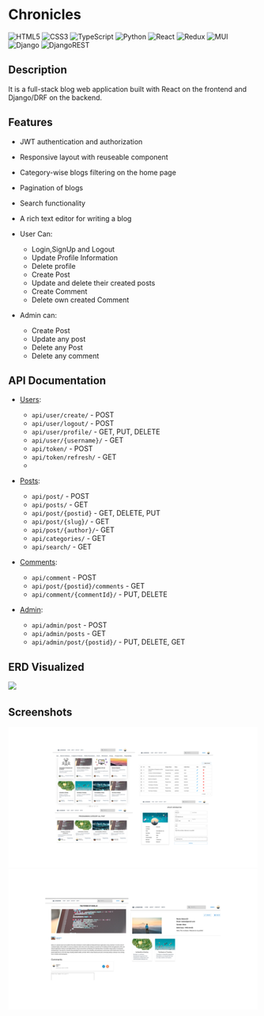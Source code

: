 # Chronicles
![HTML5](https://img.shields.io/badge/html5-%23E34F26.svg?style=for-the-badge&logo=html5&logoColor=white)
![CSS3](https://img.shields.io/badge/css3-%231572B6.svg?style=for-the-badge&logo=css3&logoColor=white)
![TypeScript](https://img.shields.io/badge/TypeScript-007ACC?style=for-the-badge&logo=typescript&logoColor=white)
![Python](https://img.shields.io/badge/Python-3776AB?style=for-the-badge&logo=python&logoColor=white)
![React](https://img.shields.io/badge/React-20232A?style=for-the-badge&logo=react&logoColor=61DAFB)
![Redux](https://img.shields.io/badge/redux-%23593d88.svg?style=for-the-badge&logo=redux&logoColor=white)
![MUI](https://img.shields.io/badge/MUI-%230081CB.svg?style=for-the-badge&logo=mui&logoColor=white)
![Django](https://img.shields.io/badge/Django-092E20?style=for-the-badge&logo=django&logoColor=white)
![DjangoREST](https://img.shields.io/badge/DJANGO-REST-ff1709?style=for-the-badge&logo=django&logoColor=white&color=ff1709&labelColor=gray)


## Description <a name="description"></a>

It is a full-stack blog web application built with React on the frontend and Django/DRF on the backend.

## Features
- JWT authentication and authorization
- Responsive layout with reuseable component
- Category-wise blogs filtering on the home page
- Pagination of blogs
- Search functionality 
- A rich text editor for writing a blog

- User Can:
  - Login,SignUp and Logout
  - Update Profile Information
  - Delete profile
  - Create Post
  - Update and delete their created posts
  - Create Comment 
  - Delete own created Comment
  
- Admin can:
  - Create Post
  - Update any post
  - Delete any Post
  - Delete any comment


## API Documentation <a name="api-documentation"></a>
- <ins>Users</ins>:
  - `api/user/create/`  - POST
  - `api/user/logout/`  - POST
  - `api/user/profile/` - GET, PUT, DELETE
  - `api/user/{username}/` - GET
  - `api/token/` - POST
  - `api/token/refresh/` - GET
  - 

- <ins>Posts</ins>:
  - `api/post/`  - POST
  - `api/posts/` - GET
  - `api/post/{postid}` - GET, DELETE, PUT
  - `api/post/{slug}/`  - GET
  - `api/post/{author}/`- GET
  - `api/categories/`   - GET
  - `api/search/`       - GET

- <ins>Comments</ins>:
  - `api/comment` - POST
  - `api/post/{postid}/comments` - GET
  - `api/comment/{commentId}/` - PUT, DELETE

- <ins>Admin</ins>:
  - `api/admin/post` - POST
  - `api/admin/posts` - GET
  - `api/admin/post/{postid}/` - PUT, DELETE, GET




## ERD Visualized <a name="erd-vis"></a>

![](readme-res//erd-vis.png)

## Screenshots <a name="screenshots"></a>
![](doc//p1.png)
![](doc//p2.png)
